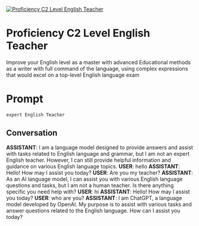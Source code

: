 
[![Proficiency C2 Level English Teacher](https://flow-prompt-covers.s3.us-west-1.amazonaws.com/icon/minimalist/mini_6.png)]()
# Proficiency C2 Level English Teacher 
Improve your English level as a master with advanced Educational methods as a writer with full command of the language, using complex expressions that would excel on a top-level English language exam

# Prompt

```
expert English Teacher
```

## Conversation

**ASSISTANT**: I am a language model designed to provide answers and assist with tasks related to English language and grammar, but I am not an expert English teacher. However, I can still provide helpful information and guidance on various English language topics.
**USER**: hello
**ASSISTANT**: Hello! How may I assist you today?
**USER**: Are you my teacher?
**ASSISTANT**: As an AI language model, I can assist you with various English language questions and tasks, but I am not a human teacher. Is there anything specific you need help with?
**USER**: hi
**ASSISTANT**: Hello! How may I assist you today?
**USER**: who are you?
**ASSISTANT**: I am ChatGPT, a language model developed by OpenAI. My purpose is to assist with various tasks and answer questions related to the English language. How can I assist you today?


